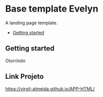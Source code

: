 # Base template Evelyn

A landing page template.

* [Getting started](#getting-started)

## Getting started
 Otorrindo


## Link Projeto

https://virgil-almeida.github.io/APP-HTML/
